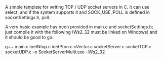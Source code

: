 A simple template for writing TCP / UDP socket servers in C. It can use select, and if the system supports it and SOCK_USE_POLL is defined in socketSettings.h, poll.

A very basic example has been provided in main.c and socketSettings.h; just compile it with the following (Ws2_32 must be linked on Windows) and it should be good to go:

g++ main.c inetNtop.c inetPton.c cVector.c socketServer.c socketTCP.c socketUDP.c -o SocketServerMulti.exe -lWs2_32